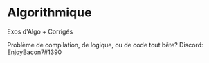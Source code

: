# Algorithmique
Exos d'Algo + Corrigés

Problème de compilation, de logique, ou de code tout bête?
Discord: EnjoyBacon7#1390
